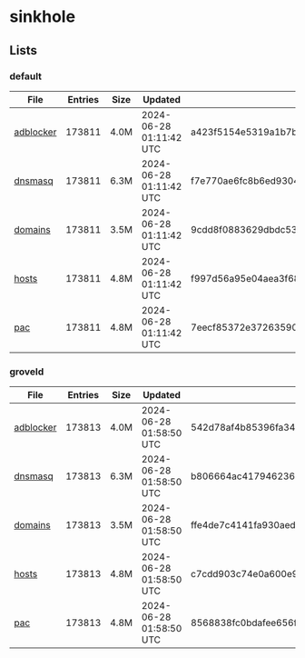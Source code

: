 # sinkhole

## Lists

### default

|File|Entries|Size|Updated|Hash|
|-|-|-|-|-|
|[adblocker](https://raw.githubusercontent.com/groveld/sinkhole/lists/default/adblocker.txt)|173811|4.0M|2024-06-28 01:11:42 UTC|a423f5154e5319a1b7b8964a9dd1b6cc64eb442da595299ce8d04345a619c848|
|[dnsmasq](https://raw.githubusercontent.com/groveld/sinkhole/lists/default/dnsmasq.txt)|173811|6.3M|2024-06-28 01:11:42 UTC|f7e770ae6fc8b6ed9304d33438cfdee3cb446e6700d0bfde7c33c6b2431d542d|
|[domains](https://raw.githubusercontent.com/groveld/sinkhole/lists/default/domains.txt)|173811|3.5M|2024-06-28 01:11:42 UTC|9cdd8f0883629dbdc53155ff16640a93bf8585bef1884f1415ab4fe1cdb21e36|
|[hosts](https://raw.githubusercontent.com/groveld/sinkhole/lists/default/hosts.txt)|173811|4.8M|2024-06-28 01:11:42 UTC|f997d56a95e04aea3f68a999b40b04d5e2fce62a53d4f669b00c2b076282d545|
|[pac](https://raw.githubusercontent.com/groveld/sinkhole/lists/default/pac.txt)|173811|4.8M|2024-06-28 01:11:42 UTC|7eecf85372e37263590acdb14040c89c8e432486e170abbf2f15559d73eb2b94|

### groveld

|File|Entries|Size|Updated|Hash|
|-|-|-|-|-|
|[adblocker](https://raw.githubusercontent.com/groveld/sinkhole/lists/groveld/adblocker.txt)|173813|4.0M|2024-06-28 01:58:50 UTC|542d78af4b85396fa348f4245a76a57e45c9af365ba6f0e8dbf0416ee315434d|
|[dnsmasq](https://raw.githubusercontent.com/groveld/sinkhole/lists/groveld/dnsmasq.txt)|173813|6.3M|2024-06-28 01:58:50 UTC|b806664ac41794623654a572ee609b934dc387e0e6c694cc4da0a5cb4caf8324|
|[domains](https://raw.githubusercontent.com/groveld/sinkhole/lists/groveld/domains.txt)|173813|3.5M|2024-06-28 01:58:50 UTC|ffe4de7c4141fa930aed28bbd55a0b7c4bea246089ee8316301114f4b265d42d|
|[hosts](https://raw.githubusercontent.com/groveld/sinkhole/lists/groveld/hosts.txt)|173813|4.8M|2024-06-28 01:58:50 UTC|c7cdd903c74e0a600e9cd02899b493717360182d44bd80fe0d12d8a4a2a93eeb|
|[pac](https://raw.githubusercontent.com/groveld/sinkhole/lists/groveld/pac.txt)|173813|4.8M|2024-06-28 01:58:50 UTC|8568838fc0bdafee656f6ea84fb842b12f190a8f2a4a4124a52b38820a6c7245|
